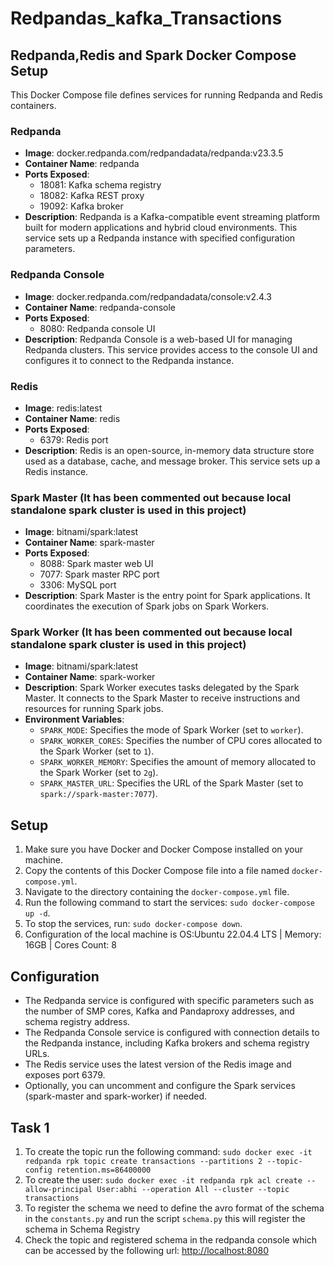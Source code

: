 # Redpandas_kafka_Transactions

## Redpanda,Redis and Spark Docker Compose Setup

This Docker Compose file defines services for running Redpanda and Redis containers.

### Redpanda
- **Image**: docker.redpanda.com/redpandadata/redpanda:v23.3.5
- **Container Name**: redpanda
- **Ports Exposed**: 
  - 18081: Kafka schema registry
  - 18082: Kafka REST proxy
  - 19092: Kafka broker
- **Description**: Redpanda is a Kafka-compatible event streaming platform built for modern applications and hybrid cloud environments. This service sets up a Redpanda instance with specified configuration parameters.

### Redpanda Console
- **Image**: docker.redpanda.com/redpandadata/console:v2.4.3
- **Container Name**: redpanda-console
- **Ports Exposed**: 
  - 8080: Redpanda console UI
- **Description**: Redpanda Console is a web-based UI for managing Redpanda clusters. This service provides access to the console UI and configures it to connect to the Redpanda instance.

### Redis
- **Image**: redis:latest
- **Container Name**: redis
- **Ports Exposed**: 
  - 6379: Redis port
- **Description**: Redis is an open-source, in-memory data structure store used as a database, cache, and message broker. This service sets up a Redis instance.

### Spark Master (It has been commented out because local standalone spark cluster is used in this project)
- **Image**: bitnami/spark:latest
- **Container Name**: spark-master
- **Ports Exposed**: 
  - 8088: Spark master web UI
  - 7077: Spark master RPC port
  - 3306: MySQL port
- **Description**: Spark Master is the entry point for Spark applications. It coordinates the execution of Spark jobs on Spark Workers.

### Spark Worker (It has been commented out because local standalone spark cluster is used in this project)
- **Image**: bitnami/spark:latest
- **Container Name**: spark-worker
- **Description**: Spark Worker executes tasks delegated by the Spark Master. It connects to the Spark Master to receive instructions and resources for running Spark jobs.
- **Environment Variables**:
  - `SPARK_MODE`: Specifies the mode of Spark Worker (set to `worker`).
  - `SPARK_WORKER_CORES`: Specifies the number of CPU cores allocated to the Spark Worker (set to `1`).
  - `SPARK_WORKER_MEMORY`: Specifies the amount of memory allocated to the Spark Worker (set to `2g`).
  - `SPARK_MASTER_URL`: Specifies the URL of the Spark Master (set to `spark://spark-master:7077`).


## Setup
1. Make sure you have Docker and Docker Compose installed on your machine.
2. Copy the contents of this Docker Compose file into a file named `docker-compose.yml`.
3. Navigate to the directory containing the `docker-compose.yml` file.
4. Run the following command to start the services: `sudo docker-compose up -d`.
5. To stop the services, run: `sudo docker-compose down`.
6. Configuration of the local machine is OS:Ubuntu 22.04.4 LTS | Memory: 16GB | Cores Count: 8

## Configuration
- The Redpanda service is configured with specific parameters such as the number of SMP cores, Kafka and Pandaproxy addresses, and schema registry address.
- The Redpanda Console service is configured with connection details to the Redpanda instance, including Kafka brokers and schema registry URLs.
- The Redis service uses the latest version of the Redis image and exposes port 6379.
- Optionally, you can uncomment and configure the Spark services (spark-master and spark-worker) if needed.

## Task 1
1. To create the topic run the following command:  `sudo docker exec -it redpanda rpk topic create transactions --partitions 2 --topic-config retention.ms=86400000`
2. To create the user:  `sudo docker exec -it redpanda rpk acl create --allow-principal User:abhi --operation All --cluster --topic transactions`
3. To register the schema we need to define the avro format of the schema in the `constants.py` and run the script `schema.py` this will register the schema in Schema Registry
4. Check the topic and registered schema in the redpanda console which can be accessed by the following url:  [http://localhost:8080](http://localhost:8080)


